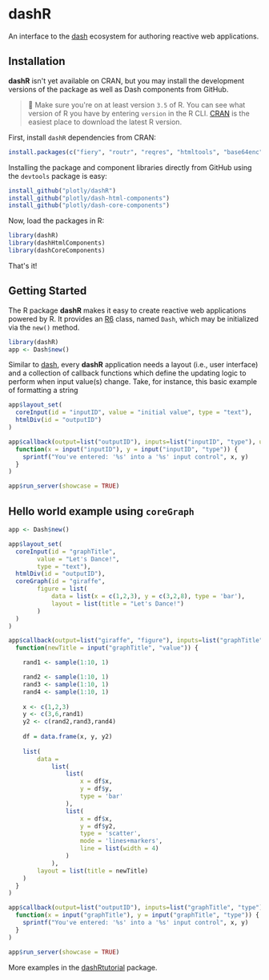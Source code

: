 # dashR

An interface to the [dash](https://github.com/plotly/dash-renderer) ecosystem for authoring reactive web applications.

## Installation

**dashR** isn't yet available on CRAN, but you may install the development versions of the package as well as Dash components from GitHub.

> 🛑 Make sure you're on at least version `3.5` of R. You can see what version of R you have by entering `version` in the R CLI. [CRAN](https://cran.r-project.org/bin/) is the easiest place to download the latest R version.

First, install `dashR` dependencies from CRAN:
```r
install.packages(c("fiery", "routr", "reqres", "htmltools", "base64enc"))
```

Installing the package and component libraries directly from GitHub using the `devtools` package is easy:

```r
install_github("plotly/dashR")
install_github("plotly/dash-html-components")
install_github("plotly/dash-core-components")
```

Now, load the packages in R:

```r
library(dashR)
library(dashHtmlComponents)
library(dashCoreComponents)
```

That's it!

## Getting Started

The R package **dashR** makes it easy to create reactive web applications powered by R. It provides an [R6](https://cran.r-project.org/web/packages/R6/index.html) class, named `Dash`, which may be initialized via the `new()` method.


```r
library(dashR)
app <- Dash$new()
```

Similar to [dash](https://github.com/plotly/dash), every **dashR** application needs a layout (i.e., user interface) and a collection of callback functions which define the updating logic to perform when input value(s) change. Take, for instance, this basic example of formatting a string 

```r
app$layout_set(
  coreInput(id = "inputID", value = "initial value", type = "text"),
  htmlDiv(id = "outputID")
)

app$callback(output=list("outputID"), inputs=list("inputID", "type"), user_function=
  function(x = input("inputID"), y = input("inputID", "type")) {
    sprintf("You've entered: '%s' into a '%s' input control", x, y)
  }
)

app$run_server(showcase = TRUE)
```

## Hello world example using `coreGraph`

```r
app <- Dash$new()

app$layout_set(
  coreInput(id = "graphTitle", 
        value = "Let's Dance!", 
        type = "text"),
  htmlDiv(id = "outputID"),
  coreGraph(id = "giraffe",
        figure = list(
            data = list(x = c(1,2,3), y = c(3,2,8), type = 'bar'),
            layout = list(title = "Let's Dance!")
        )
  )
)

app$callback(output=list("giraffe", "figure"), inputs=list("graphTitle", "value"), user_function=     
  function(newTitle = input("graphTitle", "value")) {

    rand1 <- sample(1:10, 1)

    rand2 <- sample(1:10, 1)
    rand3 <- sample(1:10, 1)
    rand4 <- sample(1:10, 1)
      
    x <- c(1,2,3)
    y <- c(3,6,rand1)
    y2 <- c(rand2,rand3,rand4)
    
    df = data.frame(x, y, y2)
      
    list(
        data = 
            list(            
                list(
                    x = df$x, 
                    y = df$y, 
                    type = 'bar'
                ),
                list(
                    x = df$x, 
                    y = df$y2, 
                    type = 'scatter',
                    mode = 'lines+markers',
                    line = list(width = 4)
                )                
            ),
        layout = list(title = newTitle)
    )
  }
)

app$callback(output=list("outputID"), inputs=list("graphTitle", "type"), user_function=
  function(x = input("graphTitle"), y = input("graphTitle", "type")) {
    sprintf("You've entered: '%s' into a '%s' input control", x, y)
  }
)

app$run_server(showcase = TRUE)
```

More examples in the [dashRtutorial](https://github.com/plotly/dashRtutorial) package.
